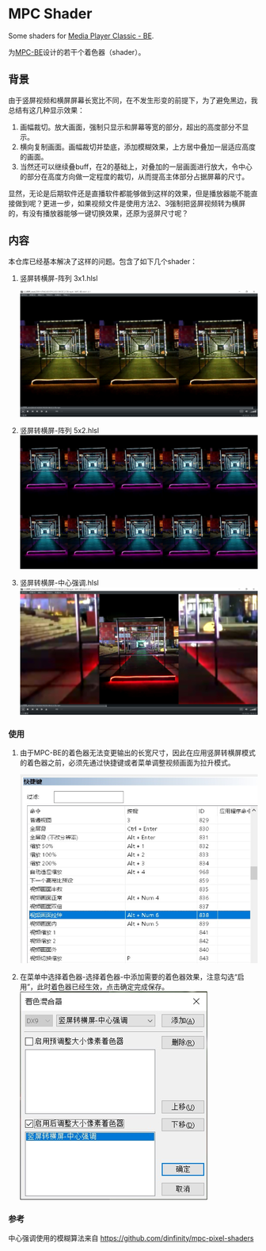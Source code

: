 # MPC Shader

Some shaders for [Media Player Classic - BE](https://sourceforge.net/projects/mpcbe/).

为[MPC-BE](https://sourceforge.net/projects/mpcbe/)设计的若干个着色器（shader）。

## 背景

由于竖屏视频和横屏屏幕长宽比不同，在不发生形变的前提下，为了避免黑边，我总结有这几种显示效果：

1. 画幅裁切。放大画面，强制只显示和屏幕等宽的部分，超出的高度部分不显示。
2. 横向复制画面。画幅裁切并垫底，添加模糊效果，上方居中叠加一层适应高度的画面。
3. 当然还可以继续叠buff，在2的基础上，对叠加的一层画面进行放大，令中心的部分在高度方向做一定程度的裁切，从而提高主体部分占据屏幕的尺寸。

显然，无论是后期软件还是直播软件都能够做到这样的效果，但是播放器能不能直接做到呢？更进一步，如果视频文件是使用方法2、3强制把竖屏视频转为横屏的，有没有播放器能够一键切换效果，还原为竖屏尺寸呢？

## 内容

本仓库已经基本解决了这样的问题。包含了如下几个shader：

1. 竖屏转横屏-阵列 3x1.hlsl
   
   ![!](img/s1.jpg)

2. 竖屏转横屏-阵列 5x2.hlsl
   ![!](img/s2.jpg)

3. 竖屏转横屏-中心强调.hlsl
   ![!](img/s3.jpg)

### 使用

1. 由于MPC-BE的着色器无法变更输出的长宽尺寸，因此在应用竖屏转横屏模式的着色器之前，必须先通过快捷键或者菜单调整视频画面为拉升模式。

   ![](img/s0.jpg)

2. 在菜单中选择着色器-选择着色器-中添加需要的着色器效果，注意勾选“启用”，此时着色器已经生效，点击确定完成保存。
   ![](img/select_shader.jpg)

### 参考

中心强调使用的模糊算法来自 https://github.com/dinfinity/mpc-pixel-shaders
